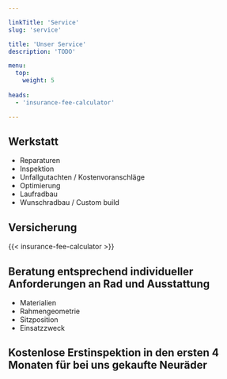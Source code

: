```yaml
---

linkTitle: 'Service'
slug: 'service'

title: 'Unser Service' 
description: 'TODO'

menu:
  top:
    weight: 5
    
heads:
  - 'insurance-fee-calculator'

---
```



## Werkstatt

+   Reparaturen
+   Inspektion
+   Unfallgutachten / Kostenvoranschläge
+   Optimierung
+   Laufradbau
+   Wunschradbau / Custom build


## Versicherung

{{< insurance-fee-calculator >}}


## Beratung entsprechend individueller Anforderungen an Rad und Ausstattung

+   Materialien
+   Rahmengeometrie
+   Sitzposition
+   Einsatzzweck


## Kostenlose Erstinspektion in den ersten 4 Monaten für bei uns gekaufte Neuräder
